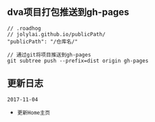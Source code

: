 ## dva项目打包推送到gh-pages
```
// .roadhog
// jolylai.github.io/publicPath/
"publicPath": "/仓库名/"

// 通过git将项目推送到gh-pages
git subtree push --prefix=dist origin gh-pages
```

## 更新日志

`2017-11-04`

-     更新Home主页
